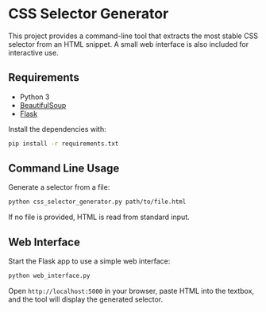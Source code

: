 # CSS Selector Generator

This project provides a command-line tool that extracts the most stable CSS selector from an HTML snippet. A small web interface is also included for interactive use.

## Requirements

* Python 3
* [BeautifulSoup](https://www.crummy.com/software/BeautifulSoup/)
* [Flask](https://flask.palletsprojects.com/)

Install the dependencies with:

```bash
pip install -r requirements.txt
```

## Command Line Usage

Generate a selector from a file:

```bash
python css_selector_generator.py path/to/file.html
```

If no file is provided, HTML is read from standard input.

## Web Interface

Start the Flask app to use a simple web interface:

```bash
python web_interface.py
```

Open `http://localhost:5000` in your browser, paste HTML into the textbox, and the tool will display the generated selector.
